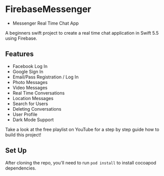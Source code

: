 # FirebaseMessenger

* Messenger Real Time Chat App

A beginners swift project to create a real time chat application in Swift 5.5 using Firebase.

## Features
- Facebook  Log In
- Google Sign In
- Email/Pass Registration / Log In
- Photo Messages
- Video Messages
- Real Time Conversations
- Location Messages
- Search for Users
- Deleting Conversations
- User Profile
- Dark Mode Support

Take a look at the free playlist on YouTube for a step by step guide how to build this project!

## Set Up

After cloning the repo, you'll need to run `pod install` to install cocoapod dependencies.

